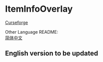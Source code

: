 # ItemInfoOverlay
  
[Curseforge](https://www.curseforge.com/wow/addons/item-info-overlay)

Other Language README:  
[简体中文](README-zhCN.md)

## English version to be updated